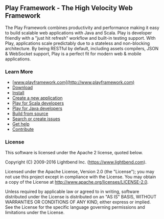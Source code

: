 ## Play Framework - The High Velocity Web Framework

The Play Framework combines productivity and performance making it easy to build scalable web applications with Java and Scala.  Play is developer friendly with a "just hit refresh" workflow and built-in testing support.  With Play, applications scale predictably due to a stateless and non-blocking architecture.  By being RESTful by default, including assets compilers, JSON & WebSocket support, Play is a perfect fit for modern web & mobile applications.

### Learn More

- [www.playframework.com](http://www.playframework.com)
- [Download](http://www.playframework.com/download)
- [Install](http://www.playframework.com/documentation/latest/Installing)
- [Create a new application](http://www.playframework.com/documentation/latest/NewApplication)
- [Play for Scala developers](http://www.playframework.com/documentation/latest/ScalaHome)
- [Play for Java developers](http://www.playframework.com/documentation/latest/JavaHome)
- [Build from source](http://www.playframework.com/documentation/latest/BuildingFromSource)
- [Search or create issues](https://github.com/playframework/playframework/issues)
- [Get help](http://stackoverflow.com/questions/tagged/playframework)
- [Contribute](https://www.playframework.com/contributing)

### License

This software is licensed under the Apache 2 license, quoted below.

Copyright (C) 2009-2016 Lightbend Inc. (https://www.lightbend.com).

Licensed under the Apache License, Version 2.0 (the "License"); you may not use this project except in compliance with the License. You may obtain a copy of the License at http://www.apache.org/licenses/LICENSE-2.0.

Unless required by applicable law or agreed to in writing, software distributed under the License is distributed on an "AS IS" BASIS, WITHOUT WARRANTIES OR CONDITIONS OF ANY KIND, either express or implied. See the License for the specific language governing permissions and limitations under the License.
